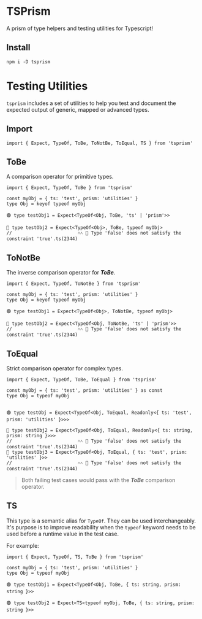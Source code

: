 # TSPrism
A prism of type helpers and testing utilities for Typescript!

## Install
`npm i -D tsprism`

# Testing Utilities
`tsprism` includes a set of utilities to help you test and document the expected output of generic, mapped or advanced types.

## Import
```TS
import { Expect, TypeOf, ToBe, ToNotBe, ToEqual, TS } from 'tsprism'
```

## ToBe
A comparison operator for primitive types. 
```TS
import { Expect, TypeOf, ToBe } from 'tsprism'

const myObj = { ts: 'test', prism: 'utilities' }
type Obj = keyof typeof myObj

🟢 type testObj1 = Expect<TypeOf<Obj, ToBe, 'ts' | 'prism'>>

🔴 type testObj2 = Expect<TypeOf<Obj>, ToBe, typeof myObj>
//                        ˄˄ 🚁 Type 'false' does not satisfy the constraint 'true'.ts(2344)
```

## ToNotBe
The inverse comparison operator for ***ToBe***.
```TS
import { Expect, TypeOf, ToNotBe } from 'tsprism'

const myObj = { ts: 'test', prism: 'utilities' }
type Obj = keyof typeof myObj

🟢 type testObj1 = Expect<TypeOf<Obj>, ToNotBe, typeof myObj>

🔴 type testObj2 = Expect<TypeOf<Obj, ToNotBe, 'ts' | 'prism'>>
//                        ˄˄ 🚁 Type 'false' does not satisfy the constraint 'true'.ts(2344)
```

## ToEqual
Strict comparison operator for complex types.
```TS
import { Expect, TypeOf, ToBe, ToEqual } from 'tsprism'

const myObj = { ts: 'test', prism: 'utilities' } as const
type Obj = typeof myObj


🟢 type testObj = Expect<TypeOf<Obj, ToEqual, Readonly<{ ts: 'test', prism: 'utilities' }>>>

🔴 type testObj2 = Expect<TypeOf<Obj, ToEqual, Readonly<{ ts: string, prism: string }>>>
//                        ˄˄ 🚁 Type 'false' does not satisfy the constraint 'true'.ts(2344)
🔴 type testObj3 = Expect<TypeOf<Obj, ToEqual, { ts: 'test', prism: 'utilities' }>>
//                        ˄˄ 🚁 Type 'false' does not satisfy the constraint 'true'.ts(2344)
```
> Both failing test cases would pass with the ***ToBe*** comparison operator.

## TS
This type is a semantic alias for `TypeOf`. They can be used interchangeably. It's purpose is to improve readability when the `typeof` keyword needs to be used before a runtime value in the test case. 

For example:

```TS
import { Expect, TypeOf, TS, ToBe } from 'tsprism'

const myObj = { ts: 'test', prism: 'utilities' }
type Obj = typeof myObj

🟢 type testObj1 = Expect<TypeOf<Obj, ToBe, { ts: string, prism: string }>>

🟢 type testObj2 = Expect<TS<typeof myObj, ToBe, { ts: string, prism: string }>>
```
